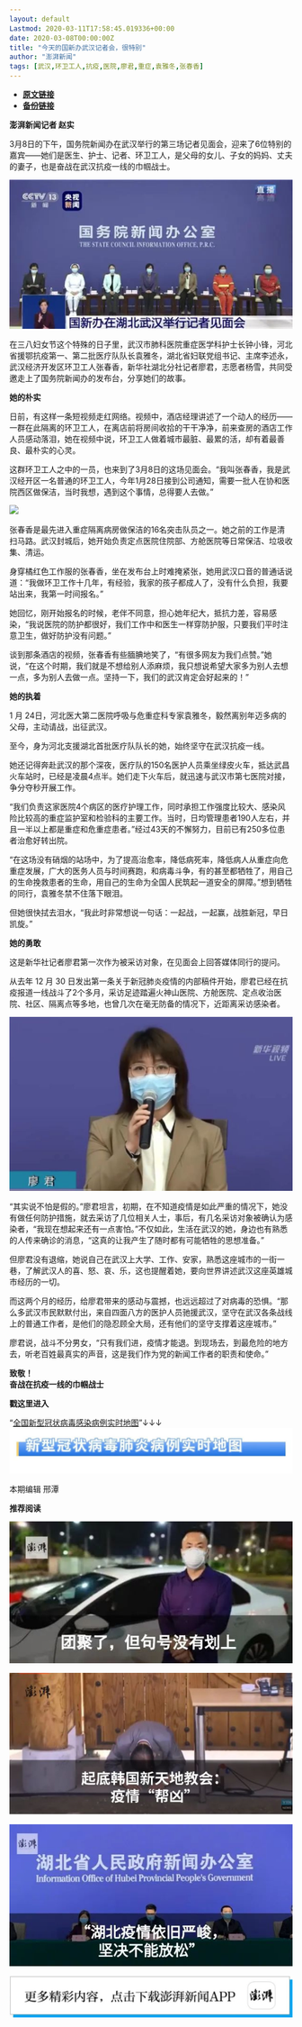 ```yaml
---
layout: default
Lastmod: 2020-03-11T17:58:45.019336+00:00
date: 2020-03-08T00:00:00Z
title: "今天的国新办武汉记者会，很特别"
author: "澎湃新闻"
tags: [武汉,环卫工人,抗疫,医院,廖君,重症,袁雅冬,张春香]
---
```


* [**原文链接**](https://mp.weixin.qq.com/s/38RSXiP6dA3zC2d0KsdB4g)
* [**备份链接**](http://archive.today/H61YT)


**澎湃新闻记者 赵实**

3月8日的下午，国务院新闻办在武汉举行的第三场记者见面会，迎来了6位特别的嘉宾——她们是医生、护士、记者、环卫工人，是父母的女儿、子女的妈妈、丈夫的妻子，也是奋战在武汉抗疫一线的巾帼战士。  

![](/images/post/8111574de88d013807b27259923273ef.jpg)

在三八妇女节这个特殊的日子里，武汉市肺科医院重症医学科护士长钟小锋，河北省援鄂抗疫第一、第二批医疗队队长袁雅冬，湖北省妇联党组书记、主席李述永，武汉经济开发区环卫工人张春香，新华社湖北分社记者廖君，志愿者杨雪，共同受邀走上了国务院新闻办的发布台，分享她们的故事。

  
**她的朴实**

日前，有这样一条短视频走红网络。视频中，酒店经理讲述了一个动人的经历——一群在此隔离的环卫工人，在离店前将房间收拾的干干净净，前来查房的酒店工作人员感动落泪，她在视频中说，环卫工人做着城市最脏、最累的活，却有着最善良、最朴实的心灵。

  
这群环卫工人之中的一员，也来到了3月8日的这场见面会。“我叫张春香，我是武汉经开区一名普通的环卫工人，今年1月28日接到公司通知，需要一批人在协和医院西区做保洁，当时我想，遇到这个事情，总得要人去做。”

![](/images/post/8407299cccaa8eacd68f8badb7117dd0.jpg)

  
张春香是最先进入重症隔离病房做保洁的16名突击队员之一。她之前的工作是清扫马路。武汉封城后，她开始负责定点医院住院部、方舱医院等日常保洁、垃圾收集、清运。

  
身穿橘红色工作服的张春香，坐在发布台上时难掩紧张，她用武汉口音的普通话说道：“我做环卫工作十几年，有经验，我家的孩子都成人了，没有什么负担，我要站出来，我第一时间报名。”

  
她回忆，刚开始报名的时候，老伴不同意，担心她年纪大，抵抗力差，容易感染，“我说医院的防护都很好，我们工作中和医生一样穿防护服，只要我们平时注意卫生，做好防护没有问题。”

  
谈到那条酒店的视频，张春香有些腼腆地笑了，“有很多网友为我们点赞。”她说，“在这个时期，我们就是不想给别人添麻烦，我只想说希望大家多为别人去想一点，多为别人去做一点。坚持一下，我们的武汉肯定会好起来的！”

  
**她的执着**

1 月 24日，河北医大第二医院呼吸与危重症科专家袁雅冬，毅然离别年迈多病的父母，主动请战，出征武汉。

  
至今，身为河北支援湖北首批医疗队队长的她，始终坚守在武汉抗疫一线。

  
她还记得奔赴武汉的那个深夜，医疗队的150名医护人员乘坐绿皮火车，抵达武昌火车站时，已经是凌晨4点半。她们走下火车后，就迅速与武汉市第七医院对接，争分夺秒开展工作。

  
“我们负责这家医院4个病区的医疗护理工作，同时承担工作强度比较大、感染风险比较高的重症监护室和检验科的主要工作。当时，日均管理患者190人左右，并且一半以上都是重症和危重症患者。”经过43天的不懈努力，目前已有250多位患者治愈好转出院。

  
“在这场没有硝烟的站场中，为了提高治愈率，降低病死率，降低病人从重症向危重症发展，广大的医务人员与时间赛跑，和病毒斗争，有的甚至都牺牲了，用自己的生命挽救患者的生命，用自己的生命为全国人民筑起一道安全的屏障。”想到牺牲的同行，袁雅冬禁不住落下眼泪。

  
但她很快拭去泪水，“我此时非常想说一句话：一起战，一起赢，战胜新冠，早日凯旋。”

  
**她的勇敢**

这是新华社记者廖君第一次作为被采访对象，在见面会上回答媒体同行的提问。

  
从去年 12 月 30 日发出第一条关于新冠肺炎疫情的内部稿件开始，廖君已经在抗疫报道一线战斗了2个多月，采访足迹踏遍火神山医院、方舱医院、定点收治医院、社区、隔离点等多地，也曾几次在毫无防备的情况下，近距离采访感染者。

![](/images/post/273348563ed4458874a2bc3a207fcf68.jpg)

  
“其实说不怕是假的。”廖君坦言，初期，在不知道疫情是如此严重的情况下，她没有做任何防护措施，就去采访了几位相关人士，事后，有几名采访对象被确认为感染者，“我现在想起来还有一点害怕。”不仅如此，生活在武汉的她，身边也有熟悉的人传来确诊的消息，“这真的让我产生了随时都有可能牺牲的思想准备。”

  
但廖君没有退缩，她说自己在武汉上大学、工作、安家，熟悉这座城市的一街一巷，了解武汉人的喜、怒、哀、乐，这也提醒着她，要向世界讲述武汉这座英雄城市经历的一切。

  
而这两个月的经历，给廖君带来的感动与震撼，也远远超过了对病毒的恐惧。“那么多武汉市民默默付出，来自四面八方的医护人员驰援武汉，坚守在武汉各条战线上的普通工作者，是他们的隐忍顾全大局，还有他们的坚守支撑着这座城市。”

  
廖君说，战斗不分男女，“只有我们进，疫情才能退。到现场去，到最危险的地方去，听老百姓最真实的声音，这是我们作为党的新闻工作者的职责和使命。”

**致敬！  
奋战在抗疫一线的巾帼战士**

**戳这里进入**

“[全国新型冠状病毒感染病例实时地图](http://projects.thepaper.cn/thepaper-cases/839studio/feiyan/)”↓↓↓[![](/images/post/15a4bc01c19b9e56f61d4f79069e4c63.jpg)](http://projects.thepaper.cn/thepaper-cases/839studio/feiyan/)

本期编辑 邢潭  

**推荐阅读**

[![](/images/post/878b320040bbce5c0f2bea198bded637.jpg)](http://mp.weixin.qq.com/s?__biz=MjM5MzI5NTU3MQ==&mid=2651599924&idx=1&sn=ff4c8f8434cc9ac1ff6cfc94da00ce4e&chksm=bd61a9888a16209e83f79c47fd1e49e7ab7609a25225fbe9e9b8eb2fb335cebb741b09011fe9&scene=21#wechat_redirect)

[![](/images/post/895b5cda5c13a4988b2289e55d72cd48.jpg)](http://mp.weixin.qq.com/s?__biz=MjM5MzI5NTU3MQ==&mid=2651598027&idx=1&sn=1b00bbcfc03c0eb6a1c6ab30969a9591&chksm=bd61b1778a1638618400fff513263f41c77d69080b024abf268f13578c4b9944fd2656c93b69&scene=21#wechat_redirect)

[![](/images/post/ca5e19311bd13de311a7bd93f8eba2a6.jpg)](http://mp.weixin.qq.com/s?__biz=MjM5MzI5NTU3MQ==&mid=2651595860&idx=1&sn=6ba0af6bd94c0e122c5136345e632e6a&chksm=bd61b9e88a1630fe7de2b6aaa4f1dd87bd77da795dbe23ce66c455460b4742d951812a8fad76&scene=21#wechat_redirect)

[![](/images/post/faa036129172f4ba4cb775ad946d1eff.jpg)](https://a.app.qq.com/o/simple.jsp?pkgname=com.wondertek.paper)

